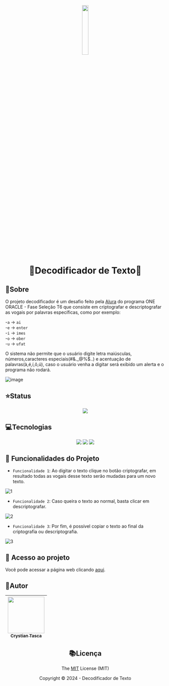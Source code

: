 

<div align="center">
 <img width="20%" src="https://github.com/Legolas-2023/Decodificador/assets/151743336/ba9f13d8-1755-4e5e-8780-03106f47a38f">

<h1>
  
  **:closed_lock_with_key:Decodificador de Texto:closed_lock_with_key:**
  
</h1>
</div>

## :bookmark_tabs:Sobre
  <p>
   
   O projeto decodificador é um desafio feito pela [Alura](https://www.alura.com.br) do programa ONE ORACLE - Fase Seleção T6 que consiste em criptografar e descriptografar as vogais por palavras específicas, como por exemplo:

  </p>

<div>
  
  -`a` -> `ai` <br>
  -`e` -> `enter` <br>
  -`i` -> `imes` <br>
  -`o` -> `ober` <br>
  -`u` -> `ufat` 

</div>

<p>
  
  O sistema não permite que o usuário digite letra maiúsculas, números,caracteres especiais(#&._@%$..) e acentuação de palavras(à,é,í,ô,ú), caso o usuário venha a digitar será exibido um alerta e o programa não rodará.
</p>

![image](https://github.com/Legolas-2023/Decodificador/assets/151743336/02d1a122-850b-4bdb-ae1c-7d3bb8274203)

## :star:Status
<div align="center">

<img src="https://img.shields.io/badge/FINALIZADO-green?style=flat&label=STATUS&labelColor=black">

</div>

## :computer:Tecnologias
<div align="center">

<img src="https://img.shields.io/badge/HTML5-%23E34F26?style=for-the-badge&logo=html5&labelColor=black">

<img src="https://img.shields.io/badge/CSS3-black?style=for-the-badge&logo=css3&labelColor=%231572B6">

<img src="https://img.shields.io/badge/JavaScript-%23F7DF1E?style=for-the-badge&logo=javascript&logoColor=%23F7DF1E&labelColor=black">

</div>

## :hammer: Funcionalidades do Projeto
- `Funcionalidade 1`: Ao digitar o texto clique no botão criptografar, em resultado todas as vogais desse texto serão mudadas para um novo texto.

![1](https://github.com/Legolas-2023/Decodificador/assets/151743336/006f4ee4-83c5-42cb-a8c4-211acf6f0937)


- `Funcionalidade 2`: Caso queira o texto ao normal, basta clicar em descriptografar.

![2](https://github.com/Legolas-2023/Decodificador/assets/151743336/457627a0-957a-4f00-a5ce-207616582689)

- `Funcionalidade 3`: Por fim, é possível copiar o texto ao final da criptografia ou descriptografia.

![3](https://github.com/Legolas-2023/Decodificador/assets/151743336/92873288-6cd2-45af-9e6c-77b85fba8b97)
  
## 📁 Acesso ao projeto
Você pode acessar a página web clicando [aqui](https://decodificador-gilt.vercel.app).

## :bust_in_silhouette:Autor

| [<img loading="lazy" src="https://avatars.githubusercontent.com/u/151743336?s=400&u=d8307a26ed9672d44b55295e016a1c097809dd18&v=4" width=115><br><sub>Crystian Tasca</sub>](https://github.com/Legolas-2023) |
| :---: |

<div align="center">
 
 ## :books:Licença

 The [MIT](https://github.com/Legolas-2023/Decodificador/blob/main/LICENSE) License (MIT)

Copyright ©️ 2024 - Decodificador de Texto
</div>
